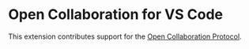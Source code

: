 # Open Collaboration for VS Code

This extension contributes support for the [Open Collaboration Protocol](https://open-collab.tools).
